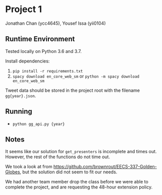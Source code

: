 # Project 1
Jonathan Chan (ycc4645), Yousef Issa (yii0104)

## Runtime Environment
Tested locally on Python 3.6 and 3.7.

Install dependencies:
1. `pip install -r requirements.txt`
2. `spacy download en_core_web_sm` or `python -m spacy download en_core_web_sm`

Tweet data should be stored in the project root with the filename `gg{year}.json`.

## Running
- `python gg_api.py {year}`

## Notes
It seems like our solution for `get_presenters` is incomplete and times out. However, the rest of the functions do not
time out.

We took a look at from https://github.com/brownrout/EECS-337-Golden-Globes, but the solution did not seem to fit our
needs.

We had another team member drop the class before we were able to complete the project, and are requesting the 48-hour
extension policy.
